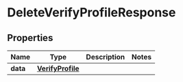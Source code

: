 

# DeleteVerifyProfileResponse

## Properties

Name | Type | Description | Notes
------------ | ------------- | ------------- | -------------
**data** | [**VerifyProfile**](VerifyProfile.md) |  | 



